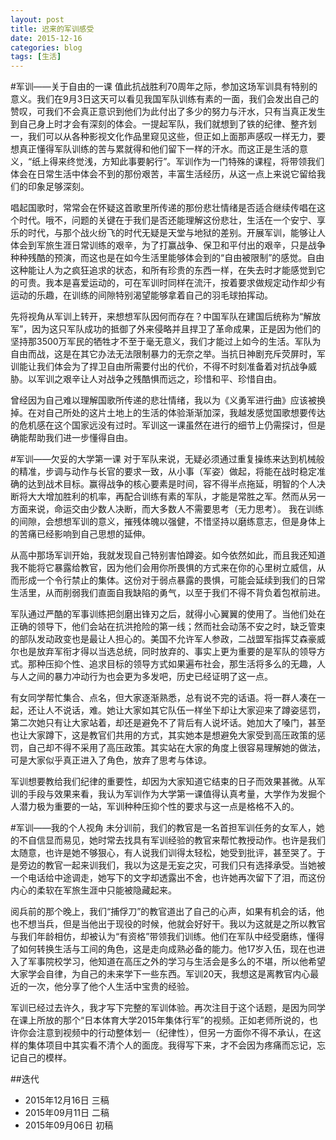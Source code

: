 ```yaml
---
layout: post
title: 迟来的军训感受
date: 2015-12-16
categories: blog
tags: [生活]
---
```

#军训——关于自由的一课
值此抗战胜利70周年之际，参加这场军训具有特别的意义。我们在9月3日这天可以看见我国军队训练有素的一面，我们会发出自己的赞叹，可我们不会真正意识到他们为此付出了多少的努力与汗水，只有当真正发生到自己身上时才会有深刻的体会。一提起军队，我们就想到了铁的纪律、整齐划一，我们可以从各种影视文化作品里窥见这些，但正如上面那声感叹一样无力，要想真正懂得军队训练的苦与累就得和他们留下一样的汗水。而这正是生活的意义，“纸上得来终觉浅，方知此事要躬行”。军训作为一门特殊的课程，将带领我们体会在日常生活中体会不到的那份艰苦，丰富生活经历，从这一点上来说它留给我们的印象足够深刻。

唱起国歌时，常常会在怀疑这首歌里所传递的那份悲壮情绪是否适合继续传唱在这个时代。哦不，问题的关键在于我们是否还能理解这份悲壮，生活在一个安宁、享乐的时代，与那个战火纷飞的时代无疑是天堂与地狱的差别。开展军训，能够让人体会到军旅生涯日常训练的艰辛，为了打赢战争、保卫和平付出的艰辛，只是战争种种残酷的预演，而这也是在如今生活里能够体会到的“自由被限制”的感觉。自由这种能让人为之疯狂追求的状态，和所有珍贵的东西一样，在失去时才能感觉到它的可贵。我本是喜爱运动的，可在军训时同样在流汗，按着要求做规定动作却少有运动的乐趣，在训练的间隙特别渴望能够拿着自己的羽毛球拍挥动。

先将视角从军训上转开，来想想军队因何而存在？中国军队在建国后统称为“解放军”，因为这只军队成功的抵御了外来侵略并且捍卫了革命成果，正是因为他们的坚持那3500万军民的牺牲才不至于毫无意义，我们才能过上如今的生活。军队为自由而战，这是在其它办法无法限制暴力的无奈之举。当抗日神剧充斥荧屏时，军训能让我们体会为了捍卫自由所需要付出的代价，不得不时刻准备着对抗战争威胁。以军训之艰辛让人对战争之残酷惧而远之，珍惜和平、珍惜自由。　

曾经因为自己难以理解国歌所传递的悲壮情绪，我以为《义勇军进行曲》应该被换掉。在对自己所处的这片土地上的生活的体验渐渐加深，我越发感觉国歌想要传达的危机感在这个国家远没有过时。军训这一课虽然在进行的细节上仍需探讨，但是确能帮助我们进一步懂得自由。

#军训——欠妥的大学第一课
对于军队来说，无疑必须通过重复操练来达到机械般的精准，步调与动作与长官的要求一致，从小事（军姿）做起，将能在战时稳定准确的达到战术目标。赢得战争的核心要素是时间，容不得半点拖延，明智的个人决断将大大增加胜利的机率，再配合训练有素的军队，才能是常胜之军。然而从另一方面来说，命运交由少数人决断，而大多数人不需要思考（无力思考）。
我在训练的间隙，会想想军训的意义，摧残体魄以强健，不惜坚持以磨练意志，但是身体上的苦痛已经影响到自己思想的延伸。

从高中那场军训开始，我就发现自己特别害怕蹲姿。如今依然如此，而且我还知道我不能将它暴露给教官，因为他们会用你所畏惧的方式来在你的心里树立威信，从而形成一个令行禁止的集体。这份对于弱点暴露的畏惧，可能会延续到我们的日常生活里，从而削弱我们直面自我缺陷的勇气，以至于我们不得不背负着包袱前进。


军队通过严酷的军事训练把剑磨出锋刃之后，就得小心翼翼的使用了。当他们处在正确的领导下，他们会站在抗洪抢险的第一线；然而社会动荡不安之时，缺乏管束的部队发动政变也是最让人担心的。美国不允许军人参政，二战盟军指挥艾森豪威尔也是放弃军衔才得以当选总统，同时放弃的、事实上更为重要的是军队的领导方式。那种压抑个性、追求目标的领导方式如果遍布社会，那生活将多么的无趣，人与人之间的暴力冲动行为也会更为多发吧，历史已经证明了这一点。

有女同学帮忙集合、点名，但大家逐渐熟悉，总有说不完的话语。将一群人凑在一起，还让人不说话，难。她让大家如其它队伍一样坐下却让大家迎来了蹲姿惩罚，第二次她只有让大家站着，却还是避免不了背后有人说坏话。她加大了嗓门，甚至也让大家蹲下，这是教官们共用的方式，其实她本是想避免大家受到高压政策的惩罚，自己却不得不采用了高压政策。其实站在大家的角度上很容易理解她的做法，可是大家似乎真正进入了角色，放弃了思考与体谅。

军训想要教给我们纪律的重要性，却因为大家知道它结束的日子而效果甚微。从军训的手段与效果来看，我认为军训作为大学第一课值得认真考量，大学作为发掘个人潜力极为重要的一站，军训种种压抑个性的要求与这一点是格格不入的。

#军训——我的个人视角
未分训前，我们的教官是一名首担军训任务的女军人，她的不自信显而易见，她时常去找具有军训经验的教官来帮忙教授动作。也许是我们太随意，也许是她不够狠心，有人说我们训得太轻松，她受到批评，甚至哭了。于是旁边的教官一起来训我们，我以为这是无妄之灾，可我们只有选择承受。当她被一个电话给中途调走，她写下的文字却透露出不舍，也许她再次留下了泪，而这份内心的柔软在军旅生涯中只能被隐藏起来。

阅兵前的那个晚上，我们“捕俘刀”的教官道出了自己的心声，如果有机会的话，他也不想当兵，但是当他出于现役的时候，他就会好好干。我以为这就是之所以教官与我们年龄相仿，却被认为“有资格”带领我们训练。他们在军队中经受磨练，懂得了如何转换生活与工间的角色，这是走向成熟必备的能力。他17岁入伍，现在也进入了军事院校学习，他知道在高压之外的学习与生活会是多么的不堪，所以他希望大家学会自律，为自己的未来学下一些东西。军训20天，我想这是离教官内心最近的一次，他分享了他个人生活中宝贵的经验。

军训已经过去许久，我才写下完整的军训体验。再次注目于这个话题，是因为同学在课上所放的那个“日本体育大学2015年集体行军”的视频。正如老师所说的，也许你会注意到视频中的行动整体划一（纪律性），但另一方面你不得不承认，在这样的集体项目中其实看不清个人的面庞。我得写下来，才不会因为疼痛而忘记，忘记自己的模样。

##迭代
* 2015年12月16日 三稿
* 2015年09月11日  二稿
* 2015年09月06日  初稿
